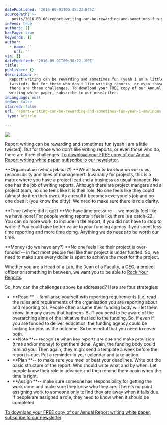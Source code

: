 ```yaml
---
datePublished: '2016-09-01T00:38:22.845Z'
sourcePath: >-
  _posts/2016-03-08-report-writing-can-be-rewarding-and-sometimes-fun-yeah-i-am.md
inFeed: true
authors: []
hasPage: true
keywords: []
author:
  - name: ''
    url: ''
via: {}
dateModified: '2016-09-01T00:38:22.100Z'
title: ''
publisher: {}
description: >-
  Report writing can be rewarding and sometimes fun (yeah I am a little
  twisted). But for those who don't like writing reports, or even those who do,
  there are three challenges. To download your FREE copy of our Annual Report
  writing white paper, subscribe to our newsletter.
inLanguage: null
inNav: false
starred: false
url: report-writing-can-be-rewarding-and-sometimes-fun-yeah-i-am/index.html
_type: Article

---
```

![](https://s3-us-west-2.amazonaws.com/the-grid-img/p/99e207210511df812f451e3c1245cf66da8a9d66.jpg)

Report writing can be rewarding and sometimes fun (yeah I am a little twisted). But for those who don't like writing reports, or even those who do, there are three challenges. [To download your FREE copy of our Annual Report writing white paper, subscribe to our newsletter][0].

**Organisation (who's job is it?) **We all love to be clear on our roles, responsibility and lines of management. Invariably for projects, this is a matrix where you have a project lead and a business as usual manager. No one has the job of writing reports. Although there are project mangers and a project team, no one feels like it is their role. No one feels like they could (almost do it on their own). As a result it becomes everyone's job and no one does it (you know the ditty). We need to make sure there is role clarity.

**Time (where did it go?) **We have time pressure -- we mostly feel like we have none! For people writing reports it feels like there is a catch-22\. You can do more work, to include in the report, if you did not have to stop to write it! You could give better value to your funding agency if you spent less time reporting and more time doing. Anything we do needs to be worth our time.

**Money (do we have any?) **No one feels like their project is over-funded -- in fact most people feel like their project is under funded. So, we need to make sure every dollar is spent to achieve the most for the project.

Whether you are a Head of a Lab, the Dean of a Faculty, a CEO, a project officer or something in between, we want you to be able to [Rock Your Reports][1].

So, how can the challenges above be addressed? Here are four strategies:

* **Read **-- familiarise yourself with reporting requirements (i.e. read the rules and requirements of the organisation you are reporting about and reporting to). People often assume their funding body will let them know. In many cases that happens. BUT you need to be aware of the overarching aims of the initiative that led to the funding. So, if even if you are funded to deliver education, the funding agency could be looking for jobs as the outcome. So be mindful that you need to cover both.
* **Note **-- recognise when key reports are due and make provision (time and/or money) to get them done. Again, the funding body could remind you. Then again, they might send a template a week before the report is due. Put a reminder in your calendar and take action.
* **Plan **-- to make sure you meet or beat your deadlines. Write out the basic structure of the report. Who should write what and by when. Let people know their role in advance and then remind them again when the time is right.
* **Assign **-- make sure someone has responsibility for getting the work done and make sure they know who they are. There's no point assigning work to someone only to find they are away when it falls due. If people are assigned a role, they need to know when it should be completed.

[To download your FREE copy of our Annual Report writing white paper, subscribe to our newsletter][0].

[0]: http://vbic.us7.list-manage.com/subscribe?u=2cc4239758d763b87b7070e86&id=5606321d11
[1]: http://www.ravencg.com.au/index.php/blog/76-rock-your-reports